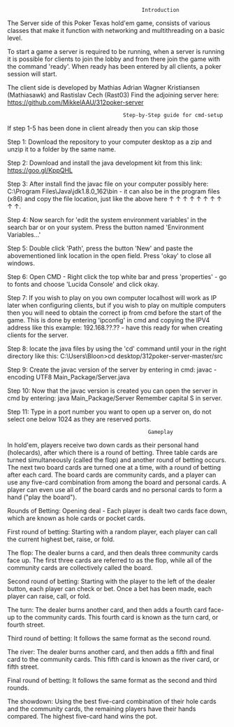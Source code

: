                                                Introduction

The Server side of this Poker Texas hold'em game, consists of various classes that make it function with networking and multithreading on a basic level.

To start a game a server is required to be running, when a server is running it is possible for clients to join the lobby and from there join the game with the command 'ready'. When ready has been entered by all clients, a poker session will start.

The client side is developed by Mathias Adrian Wagner Kristiansen (Mathiasawk) and Rastislav Cech (Rast03)
Find the adjoining server here: https://github.com/MikkelAAU/312poker-server

                                         Step-by-Step guide for cmd-setup

If step 1-5 has been done in client already then you can skip those

Step 1: Download the repository to your computer desktop as a zip and unzip it to a folder by the same name.

Step 2: Download and install the java development kit from this link: https://goo.gl/KppQHL

Step 3: After install find the javac file on your computer possibly here: C:\Program Files\Java\jdk1.8.0_162\bin - it can also be in the program files (x86) and copy the file location, just like the above here ↑ ↑ ↑ ↑ ↑ ↑ ↑ ↑ ↑ ↑.

Step 4: Now search for 'edit the system environment variables' in the search bar or on your system. Press the button named 'Environment Variables...'

Step 5: Double click 'Path', press the button 'New' and paste the abovementioned link location in the open field. Press 'okay' to close all windows.

Step 6: Open CMD - Right click the top white bar and press 'properties' - go to fonts and choose 'Lucida Console' and click okay.

Step 7: If you wish to play on you own computer localhost will work as IP later when configuring clients, but if you wish to play on multiple computers then you will need to obtain the correct ip from cmd before the start of the game. This is done by entering 'ipconfig' in cmd and copying the IPV4 address like this example: 192.168.??.?? - have this ready for when creating clients for the server.

Step 8: locate the java files by using the 'cd' command until your in the right directory like this: C:\Users\Bloon>cd desktop/312poker-server-master/src

Step 9: Create the javac version of the server by entering in cmd: javac -encoding UTF8 Main_Package/Server.java

Step 10: Now that the javac version is created you can open the server in cmd by entering: java Main_Package/Server Remember capital S in server.

Step 11: Type in a port number you want to open up a server on, do not select one below 1024 as they are reserved ports.

                                                 Gameplay

In hold'em, players receive two down cards as their personal hand (holecards), after which there is a round of betting. Three table cards are turned simultaneously (called the flop) and another round of betting occurs. The next two board cards are turned one at a time, with a round of betting after each card. The board cards are community cards, and a player can use any five-card combination from among the board and personal cards. A player can even use all of the board cards and no personal cards to form a hand ("play the board").

Rounds of Betting: Opening deal - Each player is dealt two cards face down, which are known as hole cards or pocket cards.

First round of betting: Starting with a random player, each player can call the current highest bet, raise, or fold.

The flop: The dealer burns a card, and then deals three community cards face up. The first three cards are referred to as the flop, while all of the community cards are collectively called the board.

Second round of betting: Starting with the player to the left of the dealer button, each player can check or bet. Once a bet has been made, each player can raise, call, or fold.

The turn: The dealer burns another card, and then adds a fourth card face-up to the community cards. This fourth card is known as the turn card, or fourth street.

Third round of betting: It follows the same format as the second round.

The river: The dealer burns another card, and then adds a fifth and final card to the community cards. This fifth card is known as the river card, or fifth street.

Final round of betting: It follows the same format as the second and third rounds.

The showdown: Using the best five-card combination of their hole cards and the community cards, the remaining players have their hands compared. The highest five-card hand wins the pot.
